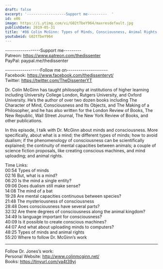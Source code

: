```yaml
---
draft: false
excerpt: '------------------Support me---------  '
id: e86
image: https://i.ytimg.com/vi/G02tTbeY964/maxresdefault.jpg
publishDate: 2019-05-31
title: '#86 Colin McGinn: Types of Minds, Consciousness, Animal Rights'
youtubeid: G02tTbeY964
---
```

------------------Support me---------  
Patreon: https://www.patreon.com/thedissenter  
PayPal: paypal.me/thedissenter

------------------Follow me on---------------------  
Facebook: https://www.facebook.com/thedissenteryt/  
Twitter: https://twitter.com/TheDissenterYT

Dr. Colin McGinn has taught philosophy at institutions of higher learning including University College London, Rutgers University, and Oxford University. He’s the author of over two dozen books including The Character of Mind, Consciousness and Its Objects, and The Making of a Philosopher, and he has also written for the London Review of Books, The New Republic, Wall Street Journal, The New York Review of Books, and other publications. 

In this episode, I talk with Dr. McGinn about minds and consciousness. More specifically, about what is a mind; the different types of minds; how to avoid dualism; if the phenomenology of consciousness can be scientifically explained; the continuity of mental capacities between animals; a couple of science fiction proposals, like creating conscious machines, and mind uploading; and animal rights.

Time Links:  
00:54  Types of minds        
02:16  But, what is a mind?      
06:20  Is the mind a single entity?  
09:06  Does dualism still make sense?  
14:08  The mind of a bat          
19:28  Are mental capacities continuous between species?       
21:48  The mysteriousness of consciousness    
28:48  Does consciousness have several parts?   
32:32  Are there degrees of consciousness along the animal kingdom?    
34:49  Is language important for consciousness?  
40:09  Is it possible to create conscious machines?  
44:07  And what about uploading minds to computers?  
48:25  Types of minds and animal rights  
55:20  Where to follow Dr. McGinn’s work

---

Follow Dr. Jones’s work:  
Personal Website: http://www.colinmcginn.net/  
Books: https://tinyurl.com/ya4t39yj
